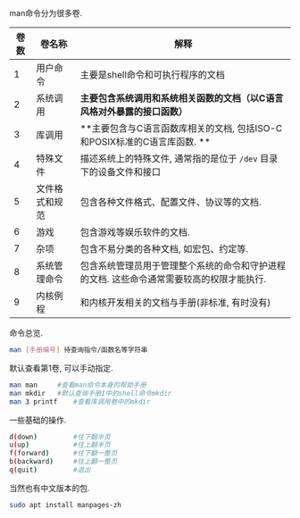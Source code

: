
man命令分为很多卷.

| 卷数 | 卷名称         | 解释                                                                                      |
| ---- | -------------- | ----------------------------------------------------------------------------------------- |
| 1    | 用户命令       | 主要是shell命令和可执行程序的文档                                                         |
| 2    | 系统调用       | **主要包含系统调用和系统相关函数的文档（以C语言风格对外暴露的接口函数）**                 |
| 3    | 库调用         | **主要包含与C语言函数库相关的文档, 包括ISO-C和POSIX标准的C语言库函数. **                  |
| 4    | 特殊文件       | 描述系统上的特殊文件, 通常指的是位于 `/dev` 目录下的设备文件和接口                        |
| 5    | 文件格式和规范 | 包含各种文件格式、配置文件、协议等的文档.                                                 |
| 6    | 游戏           | 包含游戏等娱乐软件的文档.                                                                 |
| 7    | 杂项           | 包含不易分类的各种文档, 如宏包、约定等.                                                   |
| 8    | 系统管理命令   | 包含系统管理员用于管理整个系统的命令和守护进程的文档. 这些命令通常需要较高的权限才能执行. |
| 9    | 内核例程       | 和内核开发相关的文档与手册(非标准, 有时没有)                                              |

命令总览.
```sh
man [手册编号] 待查询指令/函数名等字符串
```

默认查看第1卷, 可以手动指定.
```sh
man man     #查看man命令本身的帮助手册
man mkdir   #默认查询手册1中的shell命令mkdir
man 3 printf    #查看库调用卷中的mkdir
```

一些基础的操作.
```sh
d(down)         #往下翻半页
u(up)           #往上翻半页
f(forward)      #往下翻一整页
b(backward)     #往上翻一整页
q(quit)         #退出
```

当然也有中文版本的包.
```sh
sudo apt install manpages-zh
```